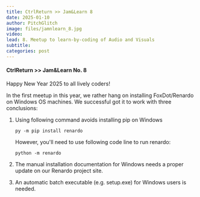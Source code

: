 ```yaml
---
title: CtrlReturn >> Jam&Learn 8
date: 2025-01-10
author: PitchGlitch
image: files/jamnlearn_8.jpg
video:
lead: 8. Meetup to learn-by-coding of Audio and Visuals
subtitle:
categories: post
---
```


#### CtrlReturn >> Jam&Learn No. 8

Happy New Year 2025 to all lively coders!

In the first meetup in this year, we rather hang on installing FoxDot/Renardo on Windows OS machines.
We successful got it to work with three conclusions:

1. Using following command avoids installing pip on Windows

    `py -m pip install renardo`

    However, you'll need to use following code line to run renardo:

    `python -m renardo`

2. The manual installation documentation for Windows needs a proper update on our Renardo project site.

3. An automatic batch executable (e.g. setup.exe) for Windows users is needed.
